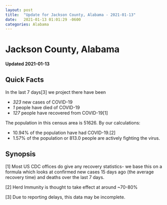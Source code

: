 ```yaml
---
layout: post
title:  "Update for Jackson County, Alabama - 2021-01-13"
date:   2021-01-13 01:01:29 -0600
categories: Alabama
---
```


# Jackson County, Alabama
#### Updated 2021-01-13

## Quick Facts

In the last 7 days[3] we project there have been
- *323* new cases of COVID-19
- *1* people have died of COVID-19
- *127* people have recovered from COVID-19[1]

The population in this census area is 51626. By our calculations:
- 10.94% of the population have had COVID-19.[2]
- 1.57% of the population or 813.0 people are actively fighting the virus.

## Synopsis




[1] Most US CDC offices do give any recovery statistics- we base this on a formula which looks at confirmed new cases
15 days ago (the average recovery time) and deaths over the last 7 days.

[2] Herd Immunity is thought to take effect at around ~70-80%

[3] Due to reporting delays, this data may be incomplete.
 
    